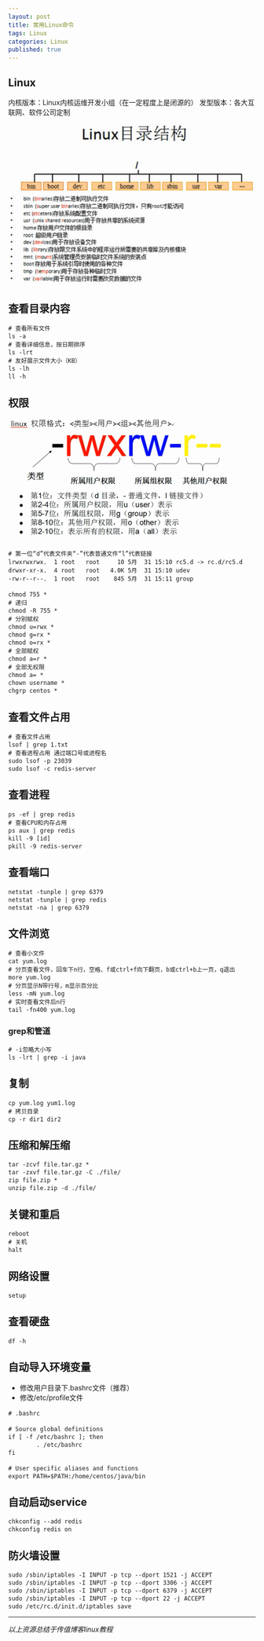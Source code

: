 ```yaml
---  
layout: post  
title: 常用Linux命令  
tags: Linux  
categories: Linux  
published: true  
---  
```


## Linux

内核版本：Linux内核运维开发小组（在一定程度上是闭源的）
发型版本：各大互联网、软件公司定制

![linux目录结构](/static/img/linux/linux.png "linux目录结构")

## 查看目录内容

```shell
# 查看所有文件
ls -a
# 查看详细信息，按日期排序
ls -lrt
# 友好展示文件大小（KB）
ls -lh
ll -h
```

## 权限

![linux文件权限](/static/img/linux/mod.png "linux文件权限")

```shell
# 第一位“d”代表文件夹“-”代表普通文件“l”代表链接
lrwxrwxrwx.  1 root   root     10 5月  31 15:10 rc5.d -> rc.d/rc5.d
drwxr-xr-x.  4 root   root   4.0K 5月  31 15:10 udev
-rw-r--r--.  1 root   root    845 5月  31 15:11 group

chmod 755 *
# 递归
chmod -R 755 *
# 分别赋权
chmod u=rwx *
chmod g=rx *
chmod o=rx *
# 全部赋权
chmod a=r *
# 全部无权限
chmod a= *
chown username *
chgrp centos *
```

## 查看文件占用

```shell
# 查看文件占用
lsof | grep 1.txt
# 查看进程占用 通过端口号或进程名
sudo lsof -p 23039
sudo lsof -c redis-server
```

## 查看进程

```shell
ps -ef | grep redis
# 查看CPU和内存占用
ps aux | grep redis
kill -9 [id]
pkill -9 redis-server
```

## 查看端口

```shell
netstat -tunple | grep 6379
netstat -tunple | grep redis
netstat -na | grep 6379
```

## 文件浏览

```shell
# 查看小文件
cat yum.log
# 分页查看文件，回车下n行，空格、f或ctrl+f向下翻页，b或ctrl+b上一页，q退出
more yum.log
# 分页显示N带行号，m显示百分比
less -mN yum.log
# 实时查看文件后n行
tail -fn400 yum.log
```

### grep和管道

```shell
# -i忽略大小写
ls -lrt | grep -i java
```

## 复制

```shell
cp yum.log yum1.log
# 拷贝目录
cp -r dir1 dir2
```

## 压缩和解压缩

```shell
tar -zcvf file.tar.gz *
tar -zxvf file.tar.gz -C ./file/
zip file.zip *
unzip file.zip -d ./file/
```

## 关键和重启

```shell
reboot
# 关机
halt
```

## 网络设置

```shell
setup
```

## 查看硬盘

```shell
df -h
```

## 自动导入环境变量

* 修改用户目录下.bashrc文件（推荐）
* 修改/etc/profile文件

```shell
# .bashrc

# Source global definitions
if [ -f /etc/bashrc ]; then
        . /etc/bashrc
fi

# User specific aliases and functions
export PATH=$PATH:/home/centos/java/bin
```

## 自动启动service

```shell
chkconfig --add redis
chkconfig redis on
```

## 防火墙设置

```shell
sudo /sbin/iptables -I INPUT -p tcp --dport 1521 -j ACCEPT
sudo /sbin/iptables -I INPUT -p tcp --dport 3306 -j ACCEPT
sudo /sbin/iptables -I INPUT -p tcp --dport 6379 -j ACCEPT
sudo /sbin/iptables -I INPUT -p tcp --dport 22 -j ACCEPT
sudo /etc/rc.d/init.d/iptables save
```

------

*以上资源总结于传值博客linux教程*